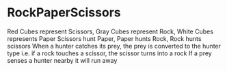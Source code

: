 # RockPaperScissors
Red Cubes represent Scissors, Gray Cubes represent Rock, White Cubes represents Paper
Scissors hunt Paper, Paper hunts Rock, Rock hunts scissors
When a hunter catches its prey, the prey is converted to the hunter type i.e. if a rock touches a scissor, the scissor turns into a rock
If a prey senses a hunter nearby it will run away
